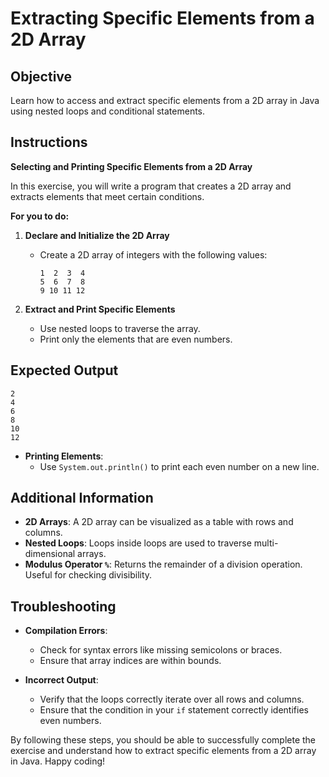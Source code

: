 # Extracting Specific Elements from a 2D Array

## Objective
Learn how to access and extract specific elements from a 2D array in Java using nested loops and conditional statements.

## Instructions

**Selecting and Printing Specific Elements from a 2D Array**

In this exercise, you will write a program that creates a 2D array and extracts elements that meet certain conditions.

**For you to do:**

1. **Declare and Initialize the 2D Array**
    - Create a 2D array of integers with the following values:
      ```
      1  2  3  4
      5  6  7  8
      9 10 11 12
      ```

2. **Extract and Print Specific Elements**
    - Use nested loops to traverse the array.
    - Print only the elements that are even numbers.

## Expected Output
```
2
4
6
8
10
12
```
- **Printing Elements**:
    - Use `System.out.println()` to print each even number on a new line.

## Additional Information
- **2D Arrays**: A 2D array can be visualized as a table with rows and columns.
- **Nested Loops**: Loops inside loops are used to traverse multi-dimensional arrays.
- **Modulus Operator `%`**: Returns the remainder of a division operation. Useful for checking divisibility.

## Troubleshooting
- **Compilation Errors**:
    - Check for syntax errors like missing semicolons or braces.
    - Ensure that array indices are within bounds.

- **Incorrect Output**:
    - Verify that the loops correctly iterate over all rows and columns.
    - Ensure that the condition in your `if` statement correctly identifies even numbers.

By following these steps, you should be able to successfully complete the exercise and understand how to extract specific elements from a 2D array in Java. Happy coding!
